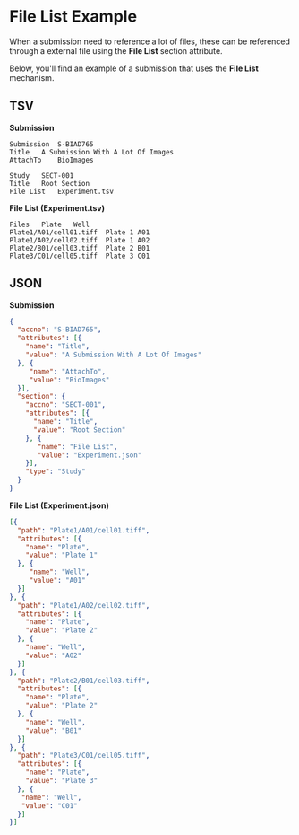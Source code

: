 # File List Example
When a submission need to reference a lot of files, these can be referenced through a external file using the
 **File List** section attribute.

Below, you'll find an example of a submission that uses the **File List** mechanism.

## TSV

**Submission**

```
Submission	S-BIAD765
Title	A Submission With A Lot Of Images
AttachTo	BioImages

Study	SECT-001
Title	Root Section
File List	Experiment.tsv
```

**File List (Experiment.tsv)**
```
Files	Plate	Well
Plate1/A01/cell01.tiff	Plate 1	A01
Plate1/A02/cell02.tiff	Plate 1	A02
Plate2/B01/cell03.tiff	Plate 2	B01
Plate3/C01/cell05.tiff	Plate 3	C01
```

## JSON

**Submission**

```json
{
  "accno": "S-BIAD765",
  "attributes": [{
    "name": "Title",
    "value": "A Submission With A Lot Of Images"
  }, {
     "name": "AttachTo",
     "value": "BioImages"
  }],
  "section": {
    "accno": "SECT-001",
    "attributes": [{
      "name": "Title",
      "value": "Root Section"
    }, {
       "name": "File List",
       "value": "Experiment.json"
    }],
    "type": "Study"
  }
} 
```

**File List (Experiment.json)**
```json
[{
  "path": "Plate1/A01/cell01.tiff",
  "attributes": [{
    "name": "Plate",
    "value": "Plate 1"
  }, {
     "name": "Well",
     "value": "A01"
  }]
}, {
  "path": "Plate1/A02/cell02.tiff",
  "attributes": [{
    "name": "Plate",
    "value": "Plate 2"
  }, {
    "name": "Well",
    "value": "A02"
  }]
}, {
  "path": "Plate2/B01/cell03.tiff",
  "attributes": [{
    "name": "Plate",
    "value": "Plate 2"
  }, {
    "name": "Well",
    "value": "B01"
  }]
}, {
  "path": "Plate3/C01/cell05.tiff",
  "attributes": [{
    "name": "Plate",
    "value": "Plate 3"
  }, {
   "name": "Well",
   "value": "C01"
  }]
}]
```
